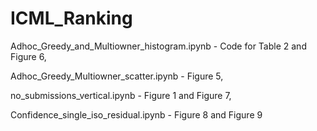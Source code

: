 # ICML_Ranking

Adhoc_Greedy_and_Multiowner_histogram.ipynb - Code for Table 2 and Figure 6, 

Adhoc_Greedy_Multiowner_scatter.ipynb - Figure 5, 

no_submissions_vertical.ipynb - Figure 1 and Figure 7, 

Confidence_single_iso_residual.ipynb - Figure 8 and Figure 9
